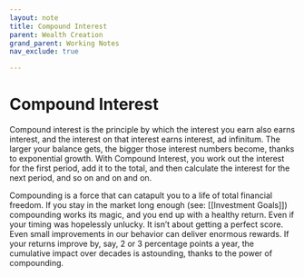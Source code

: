 ```yaml
---
layout: note
title: Compound Interest
parent: Wealth Creation
grand_parent: Working Notes
nav_exclude: true

---
```

# Compound Interest
Compound interest is the principle by which the interest you earn also earns interest, and the interest on that interest earns interest, ad infinitum. The larger your balance gets, the bigger those interest numbers become, thanks to exponential growth. With Compound Interest, you work out the interest for the first period, add it to the total, and then calculate the interest for the next period, and so on and on and on.

Compounding is a force that can catapult you to a life of total financial freedom. If you stay in the market long enough (see: [[Investment Goals]]) compounding works its magic, and you end up with a healthy return. Even if your timing was hopelessly unlucky. It isn’t about getting a perfect score. Even small improvements in our behavior can deliver enormous rewards. If your returns improve by, say, 2 or 3 percentage points a year, the cumulative impact over decades is astounding, thanks to the power of compounding.
